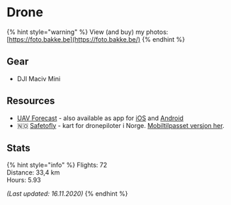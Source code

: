 # Drone

{% hint style="warning" %}
View \(and buy\) my photos: [https://foto.bakke.be](https://foto.bakke.be/)
{% endhint %}

## Gear

* DJI Maciv Mini

## Resources

* [UAV Forecast](https://www.uavforecast.com/) - also available as app for [iOS](https://apps.apple.com/us/app/uav-forecast/id1050023752) and [Android](https://play.google.com/store/apps/details?id=com.uavforecast&hl=en_US)
* 🇳🇴 [Safetofly](https://www.safetofly.no/) - kart for dronepiloter i Norge. [Mobiltilpasset versjon her](https://www.safetofly.no/mobile).

## Stats

{% hint style="info" %}
Flights: 72  
Distance: 33,4 km  
Hours: 5.93

_\(Last updated: 16.11.2020\)_
{% endhint %}

  


